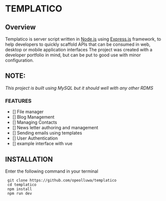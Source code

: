# TEMPLATICO



## Overview
Templatico is server script  written in [Node.js](https://nodejs.org) using [Express.js](https://express.js) framework, to help developers to quickly scaffold  APIs that can be consumed in web, desktop or mobile application interfaces
The project was created with a developer portfolio in mind, but can be put to good use with minor configuration.



## NOTE:
_This project is built using MySQL
but it should well with any other RDMS_



### FEATURES

- [] File manager
- [] Blog Management
- [] Managing Contacts
- [] News letter authoring and management
- [] Sending emails using templates
- [] User Authentication
- [] example interface with vue


## INSTALLATION

Enter the following command in your terminal

```shell
 git clone https://github.com/opeolluwa/templatico
 cd templatico
 npm install
 npm run dev
```
